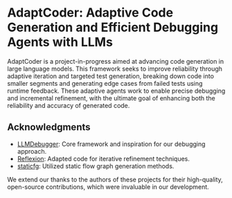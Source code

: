 # AdaptCoder: Adaptive Code Generation and Efficient Debugging Agents with LLMs
AdaptCoder is a project-in-progress aimed at advancing code generation in large language models. This framework seeks to improve reliability through adaptive iteration and targeted test generation, breaking down code into smaller segments and generating edge cases from failed tests using runtime feedback. These adaptive agents work to enable precise debugging and incremental refinement, with the ultimate goal of enhancing both the reliability and accuracy of generated code.





## Acknowledgments

- [LLMDebugger](https://github.com/FloridSleeves/LLMDebugger): Core framework and inspiration for our debugging approach.
- [Reflexion](https://github.com/noahshinn024/reflexion): Adapted code for iterative refinement techniques.
- [staticfg](https://github.com/coetaur0/staticfg): Utilized static flow graph generation methods.

We extend our thanks to the authors of these projects for their high-quality, open-source contributions, which were invaluable in our development.

